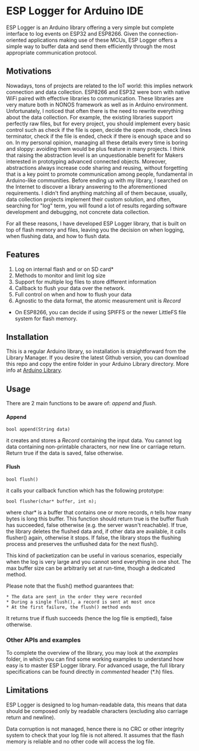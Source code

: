 # ESP Logger for Arduino IDE

ESP Logger is an Arduino library offering a very simple but complete interface to log events on ESP32 and ESP8266. Given the connection-oriented applications making use of these MCUs, ESP Logger offers a simple way to buffer data and send them efficiently through the most appropriate communication protocol.

## Motivations

Nowadays, tons of projects are related to the IoT world: this implies network connection and data collection. ESP8266 and ESP32 were born with native WiFi paired with effective libraries to communication. These libraries are very mature both in NONOS framework as well as in Arduino environment. Unfortunately, I noticed that often there is the need to rewrite everything about the data collection. For example, the existing libraries support perfectly raw files, but for every project, you should implement every basic control such as check if the file is open, decide the open mode, check lines terminator, check if the file is ended, check if there is enough space and so on. In my personal opinion, managing all these details every time is boring and sloppy: avoiding them would be plus feature in many projects. I think that raising the abstraction level is an unquestionable benefit for Makers interested in prototyping advanced connected objects. Moreover, abstractions always increase code sharing and reusing, without forgetting that is a key point to promote communication among people, fundamental in Arduino-like communities. Before ending up with my library, I searched on the Internet to discover a library answering to the aforementioned requirements. I didn't find anything matching all of them because, usually, data collection projects implement their custom solution, and often, searching for "log" term, you will found a lot of results regarding software development and debugging, not concrete data collection.

For all these reasons, I have developed ESP Logger library, that is built on top of flash memory and files, leaving you the decision on when logging, when flushing data, and how to flush data.

## Features

1. Log on internal flash and or on SD card*
2. Methods to monitor and limit log size
3. Support for multiple log files to store different information
4. Callback to flush your data over the network. 
5. Full control on when and how to flush your data
6. Agnostic to the data format, the atomic measurement unit is *Record*

* On ESP8266, you can decide if using SPIFFS or the newer LittleFS file system for flash memory.

## Installation

This is a regular Arduino library, so installation is straightforward from the Library Manager. If you desire the latest Github version, you can download this repo and copy the entire folder in your Arduino Library directory. More info at [Arduino Library](https://www.arduino.cc/en/Guide/Libraries).

## Usage

There are 2 main functions to be aware of: *append* and *flush*.

#### Append

    bool append(String data)

it creates and stores a *Record* containing the input data. You cannot log data containing non-printable characters, nor new line or carriage return. Return true if the data is saved, false otherwise.

#### Flush

    bool flush()

it calls your callback function which has the following prototype:

    bool flusher(char* buffer, int n);

where char* is a buffer that contains one or more records, *n* tells how many bytes is long this buffer. This function should return true is the buffer flush has succeeded, false otherwise (e.g. the server wasn't reachable). If true, the library deletes the flushed data and, if other data are available, it calls flusher() again, otherwise it stops. If false, the library stops the flushing process and preserves the unflushed data for the next flush(). 

This kind of packetization can be useful in various scenarios, especially when the log is very large and you cannot send everything in one shot. The max buffer size can be arbitrarily set at run-time, though a dedicated method.

Please note that the flush() method guarantees that: 

    * The data are sent in the order they were recorded 
    * During a single flush(), a record is sent at most once
    * At the first failure, the flush() method ends
    
It returns true if flush succeeds (hence the log file is emptied), false otherwise.

### Other APIs and examples

To complete the overview of the library, you may look at the *examples* folder, in which you can find some working examples to understand how easy is to master ESP Logger library. For advanced usage, the full library specifications can be found directly in *commented* header (*.h) files.

## Limitations

ESP Logger is designed to log human-readable data, this means that data should be composed only by readable characters (excluding also carriage return and newline).

Data corruption is not managed, hence there is no CRC or other integrity system to check that your log file is not altered. It assumes that the flash memory is reliable and no other code will access the log file.
